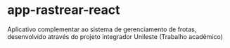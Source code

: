 # app-rastrear-react
Aplicativo complementar ao sistema de gerenciamento de frotas, desenvolvido através do projeto integrador Unileste (Trabalho acadêmico)
